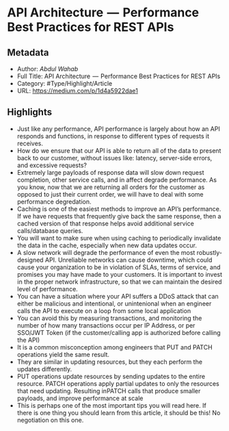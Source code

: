 # API Architecture  —  Performance Best Practices for REST APIs

## Metadata

* Author: *Abdul Wahab*
* Full Title: API Architecture  —  Performance Best Practices for REST APIs
* Category: #Type/Highlight/Article
* URL: https://medium.com/p/1d4a5922dae1

## Highlights

* Just like any performance, API performance is largely about how an API responds and functions, in response to different types of requests it receives.
* How do we ensure that our API is able to return all of the data to present back to our customer, without issues like: latency, server-side errors, and excessive requests?
* Extremely large payloads of response data will slow down request completion, other service calls, and in affect degrade performance. As you know, now that we are returning all orders for the customer as opposed to just their current order, we will have to deal with some performance degredation.
* Caching is one of the easiest methods to improve an API’s performance. If we have requests that frequently give back the same response, then a cached version of that response helps avoid additional service calls/database queries.
* You will want to make sure when using caching to periodically invalidate the data in the cache, especially when new data updates occur.
* A slow network will degrade the performance of even the most robustly-designed API. Unreliable networks can cause downtime, which could cause your organization to be in violation of SLAs, terms of service, and promises you may have made to your customers. It is important to invest in the proper network infrastructure, so that we can maintain the desired level of performance.
* You can have a situation where your API suffers a DDoS attack that can either be malicious and intentional, or unintenional when an engineer calls the API to execute on a loop from some local application
* You can avoid this by measuring transactions, and monitoring the number of how many transactions occur per IP Address, or per SSO/JWT Token (if the customer/calling app is authorized before calling the API)
* It is a common misconception among engineers that PUT and PATCH operations yield the same result.
* They are similar in updating resources, but they each perform the updates differently.
* PUT operations update resources by sending updates to the entire resource. PATCH operations apply partial updates to only the resources that need updating. Resulting inPATCH calls that produce smaller payloads, and improve performance at scale
* This is perhaps one of the most important tips you will read here. If there is one thing you should learn from this article, it should be this! No negotiation on this one.
